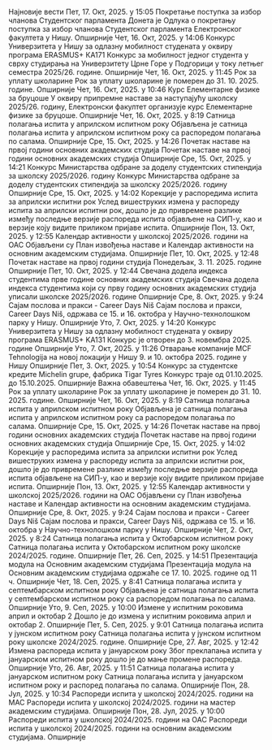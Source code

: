 Најновије вести
Пет, 17. Окт, 2025. у 15:05
Покретање поступка за избор чланова Студентског парламента
Донета је Одлука о покретању поступка за избор чланова Студентског парламента Електронског факултета у Нишу.
Опширније
Чет, 16. Окт, 2025. у 14:06
Конкурс Универзитета у Нишу за одлазну мобилност студената у оквиру програма ЕRASMUS+ КА171
Конкурс за мобилност једног студента у сврху студирања на Универзитету Црне Горе у Подгорици у току летњег семестра 2025/26. године.
Опширније
Чет, 16. Окт, 2025. у 11:45
Рок за уплату школарине
Рок за уплату школарине је померен до 31. 10. 2025. године.
Опширније
Чет, 16. Окт, 2025. у 10:46
Курс Елементарне физике за бруцоше
У оквиру припремне наставе за наступајућу школску 2025/26. годину, Електронски факултет организује курс Елементарне физике за бруцоше.
Опширније
Чет, 16. Окт, 2025. у 8:19
Сатница полагања испита у априлском испитном року
Објављена је сатница полагања испита у априлском испитном року са распоредом полагања по салама.
Опширније
Сре, 15. Окт, 2025. у 14:26
Почетак наставе на првој години основних академских студија
Почетак наставе на првој години основних академских студија
Опширније
Сре, 15. Окт, 2025. у 14:21
Конкурс Министарства одбране за доделу студентских стипендија за школску 2025/2026. годину
Конкурс Министарства одбране за доделу студентских стипендија за школску 2025/2026. годину
Опширније
Сре, 15. Окт, 2025. у 14:02
Корекције у распоредима испита за априлски испитни рок
Услед вишеструких измена у распореду испита за априлски испитни рок, дошло је до привремене разлике између последње верзије распореда испита објављене на СИП-у, као и верзије коју видите приликом пријаве испита.
Опширније
Пон, 13. Окт, 2025. у 12:55
Календар активности у школској 2025/2026. години на ОАС
Објављени су План извођења наставе и Календар активности на основним академским студијама.
Опширније
Пет, 10. Окт, 2025. у 12:48
Почетак наставе на првој години студија
Понедељак, 3. 11. 2025. године
Опширније
Пет, 10. Окт, 2025. у 12:44
Свечана додела индекса студентима прве године основних академских студија
Свечана додела индекса студентима који су прву годину основних академских студија уписали школске 2025/2026. године
Опширније
Сре, 8. Окт, 2025. у 9:24
Сајам послова и пракси - Career Days Niš
Сајам послова и пракси, Career Days Niš, одржава се 15. и 16. октобра у Научно-технолошком парку у Нишу.
Опширније
Уто, 7. Окт, 2025. у 14:20
Конкурс Универзитета у Нишу за одлазну мобилност студената у оквиру програма ЕRASMUS+ KA131
Конкурс је отворен до 3. новембра 2025. године
Опширније
Уто, 7. Окт, 2025. у 11:26
Отварање компаније MCF Tehnologija на новој локацији у Нишу
9. и 10. октобра 2025. године у Нишу
Опширније
Пет, 3. Окт, 2025. у 10:54
Конкурс за студентске кредите Michelin grupe, фабрика Tigar Tyres
Конкурс траје од 01.10.2025. до 15.10.2025.
Опширније
Важна обавештења
Чет, 16. Окт, 2025. у 11:45
Рок за уплату школарине
Рок за уплату школарине је померен до 31. 10. 2025. године.
Опширније
Чет, 16. Окт, 2025. у 8:19
Сатница полагања испита у априлском испитном року
Објављена је сатница полагања испита у априлском испитном року са распоредом полагања по салама.
Опширније
Сре, 15. Окт, 2025. у 14:26
Почетак наставе на првој години основних академских студија
Почетак наставе на првој години основних академских студија
Опширније
Сре, 15. Окт, 2025. у 14:02
Корекције у распоредима испита за априлски испитни рок
Услед вишеструких измена у распореду испита за априлски испитни рок, дошло је до привремене разлике између последње верзије распореда испита објављене на СИП-у, као и верзије коју видите приликом пријаве испита.
Опширније
Пон, 13. Окт, 2025. у 12:55
Календар активности у школској 2025/2026. години на ОАС
Објављени су План извођења наставе и Календар активности на основним академским студијама.
Опширније
Сре, 8. Окт, 2025. у 9:24
Сајам послова и пракси - Career Days Niš
Сајам послова и пракси, Career Days Niš, одржава се 15. и 16. октобра у Научно-технолошком парку у Нишу.
Опширније
Чет, 2. Окт, 2025. у 8:24
Сатница полагања испита у Октобарском испитном року
Сатница полагања испита у Октобарском испитном року школске 2024/2025. године.
Опширније
Пет, 26. Сеп, 2025. у 14:51
Презентација модула на Основним академским студијама
Презентација модула на Основним академским студијама одржаће се 17. 10. 2025. године од 11 ч.
Опширније
Чет, 18. Сеп, 2025. у 8:41
Сатница полагања испита у септембарском испитном року
Објављена је сатница полагања испита у септембарском испитном року са распоредом полагања по салама.
Опширније
Уто, 9. Сеп, 2025. у 10:00
Измене у испитним роковима април и октобар 2
Дошло је до измена у испитним роковима април и октобар 2.
Опширније
Пет, 5. Сеп, 2025. у 9:01
Сатница полагања испита у јунском испитном року
Сатница полагања испита у јунском испитном року школске 2024/2025. године.
Опширније
Сре, 27. Авг, 2025. у 12:42
Измена распореда испита у јануарском року
Због преклапања испита у јануарском испитном року дошло је до мање промене распореда.
Опширније
Уто, 26. Авг, 2025. у 11:51
Сатница полагања испита у јануарском испитном року
Сатница полагања испита у јануарском испитном року и распоред полагања по салама.
Опширније
Пон, 28. Јул, 2025. у 10:34
Распореди испита у школској 2024/2025. години на МАС
Распореди испита у школској 2024/2025. години на мастер академским студијама.
Опширније
Пон, 28. Јул, 2025. у 10:00
Распореди испита у школској 2024/2025. години на ОАС
Распореди испита у школској 2024/2025. години на основним академским студијама.
Опширније